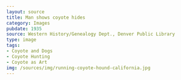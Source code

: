 ```yaml
---
layout: source
title: Man shows coyote hides
category: Images
pubdate: 1935
source: Western History/Genealogy Dept., Denver Public Library
type: image
tags: 
- Coyote and Dogs
- Coyote Hunting 
- Coyote as Art
img: /sources/img/running-coyote-hound-california.jpg
---
```

